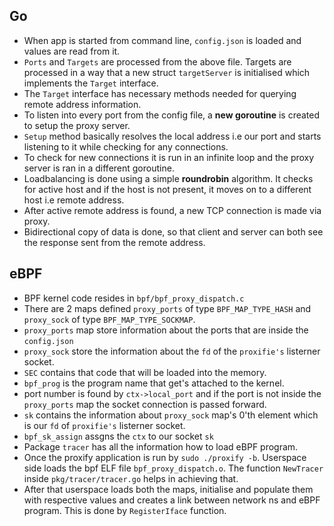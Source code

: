 ## Go

- When app is started from command line, `config.json` is loaded and values are read from it.
- `Ports` and `Targets` are processed from the above file. Targets are processed in a way that a new struct `targetServer` is initialised which implements the `Target` interface.
- The `Target` interface has necessary methods needed for querying remote address information.
- To listen into every port from the config file, a **new goroutine** is created to setup the proxy server.
- `Setup` method basically resolves the local address i.e our port and starts listening to it while checking for any connections.
- To check for new connections it is run in an infinite loop and the proxy server is ran in a different goroutine.
- Loadbalancing is done using a simple **roundrobin** algorithm. It checks for active host and if the host is not present, it moves on to a different host i.e remote address.
- After active remote address is found, a new TCP connection is made via proxy.
- Bidirectional copy of data is done, so that client and server can both see the response sent from the remote address.

## eBPF

- BPF kernel code resides in `bpf/bpf_proxy_dispatch.c`
- There are 2 maps defined `proxy_ports` of type `BPF_MAP_TYPE_HASH` and `proxy_sock` of type `BPF_MAP_TYPE_SOCKMAP`.
- `proxy_ports` map store information about the ports that are inside the `config.json`
- `proxy_sock` store the information about the `fd` of the `proxifie's` listerner socket.
- `SEC` contains that code that will be loaded into the memory.
- `bpf_prog` is the program name that get's attached to the kernel.
- port number is found by `ctx->local_port` and if the port is not inside the `proxy_ports` map the socket connection is passed forward.
- `sk` contains the information about `proxy_sock` map's 0'th element which is our `fd` of `proxifie's` listerner socket.
- `bpf_sk_assign` assgns the `ctx` to our socket `sk`
- Package `tracer` has all the information how to load eBPF program.
- Once the proxify application is run by `sudo ./proxify -b`. Userspace side loads the bpf ELF file `bpf_proxy_dispatch.o`. The function `NewTracer` inside `pkg/tracer/tracer.go` helps in achieving that.
- After that userspace loads both the maps, initialise and populate them with respective values and creates a link between network ns and eBPF program. This is done by `RegisterIface` function.
